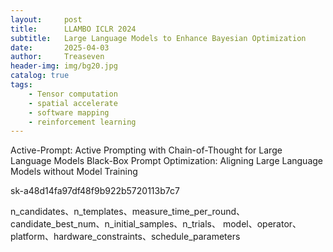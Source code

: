 ```yaml
---
layout:     post
title:      LLAMBO ICLR 2024
subtitle:   Large Language Models to Enhance Bayesian Optimization
date:       2025-04-03
author:     Treaseven
header-img: img/bg20.jpg
catalog: true
tags:
    - Tensor computation
    - spatial accelerate
    - software mapping 
    - reinforcement learning
---
```



Active-Prompt: Active Prompting with Chain-of-Thought for Large Language Models
Black-Box Prompt Optimization: Aligning Large Language Models
without Model Training



sk-a48d14fa97df48f9b922b5720113b7c7


n_candidates、n_templates、measure_time_per_round、candidate_best_num、n_initial_samples、n_trials、
model、operator、platform、hardware_constraints、schedule_parameters


